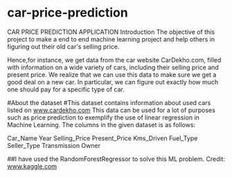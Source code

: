 # car-price-prediction
CAR PRICE PREDICTION APPLICATION
Introduction
The objective of this project to make a end to end machine learning project and help others in figuring out their old car's selling price.

Hence,for instance, we get data from the car website CarDekho.com, filled with information on a wide variety of cars, including their selling price and present price. We realize that we can use this data to make sure we get a good deal on a new car. In particular, we can figure out exactly how much one should pay for a specific type of car.

#About the dataset
#This dataset contains information about used cars listed on www.cardekho.com This data can be used for a lot of purposes such as price prediction to exemplify the use of linear regression in Machine Learning. The columns in the given dataset is as follows:

Car_Name
Year
Selling_Price
Present_Price
Kms_Driven
Fuel_Type
Seller_Type
Transmission
Owner

##I have used the RandomForestRegressor to solve this ML problem.
Credit: www.kaggle.com
